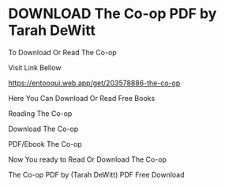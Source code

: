# DOWNLOAD The Co-op PDF by Tarah DeWitt

To Download Or Read The Co-op

Visit Link Bellow

https://entooqui.web.app/get/203578886-the-co-op

Here You Can Download Or Read Free Books

Reading The Co-op

Download The Co-op

PDF/Ebook The Co-op

Now You ready to Read Or Download The Co-op

The Co-op PDF by (Tarah DeWitt) PDF Free Download
